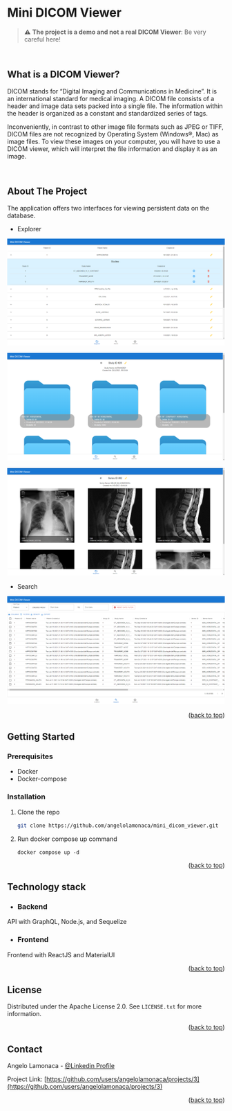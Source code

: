 <div id="top"></div>

<!-- INTRO -->

# Mini DICOM Viewer
> :warning: **The project is a demo and not a real DICOM Viewer**: Be very careful here!

<br/>

## What is a DICOM Viewer?

DICOM stands for “Digital Imaging and Communications in Medicine”. It is an international standard for medical imaging. 
A DICOM file consists of a header and image data sets packed into a single file. 
The information within the header is organized as a constant and standardized series of tags. 

Inconveniently, in contrast to other image file formats such as JPEG or TIFF, DICOM files are not recognized by Operating System (Windows®, Mac) as image files. 
To view these images on your computer, you will have to use a DICOM viewer, which will interpret the file information and display it as an image.

<br/>

<!-- ABOUT THE PROJECT -->

## About The Project

The application offers two interfaces for viewing persistent data on the database.

* Explorer
  
[![Explorer Studies Screen Shot][explorer-studies]](https://github.com/angelolamonaca/mini_dicom_viewer-react_frontend)
  
[![Explorer Series Screen Shot][explorer-series]](https://github.com/angelolamonaca/mini_dicom_viewer-react_frontend)
  
[![Explorer Files Screen Shot][explorer-files]](https://github.com/angelolamonaca/mini_dicom_viewer-react_frontend)

* Search

[![Search Screen Shot][search]](https://github.com/angelolamonaca/mini_dicom_viewer-react_frontend)


<p align="right">(<a href="#top">back to top</a>)</p>

<!-- GETTING STARTED -->

## Getting Started

### Prerequisites

* Docker
* Docker-compose

### Installation

1. Clone the repo
   ```sh
   git clone https://github.com/angelolamonaca/mini_dicom_viewer.git
   ```

2. Run docker compose up command
   ```shell
   docker compose up -d
   ```

<p align="right">(<a href="#top">back to top</a>)</p>

<!-- TECHNOLOGY STACK -->

## Technology stack

- ### Backend

API with GraphQL, Node.js, and Sequelize

- ### Frontend

Frontend with ReactJS and MaterialUI

<p align="right">(<a href="#top">back to top</a>)</p>

<!-- LICENSE -->

## License

Distributed under the Apache License 2.0. See `LICENSE.txt` for more information.

<p align="right">(<a href="#top">back to top</a>)</p>

<!-- CONTACT -->

## Contact

Angelo Lamonaca - [@Linkedin Profile](https://www.linkedin.com/in/angelolamonaca/)

Project Link: [https://github.com/users/angelolamonaca/projects/3](https://github.com/users/angelolamonaca/projects/3)

<p align="right">(<a href="#top">back to top</a>)</p>


[explorer-studies]: .github/_media/preview-explorer-studies.png
[explorer-series]: .github/_media/preview-explorer-series.png
[explorer-files]: .github/_media/preview-explorer-files.png
[search]: .github/_media/preview-search.png
